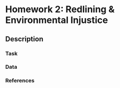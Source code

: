 # Homework 2: Redlining & Environmental Injustice

## Description

### Task

### Data

### References